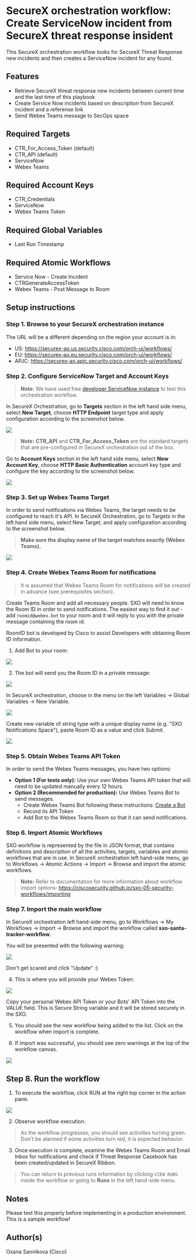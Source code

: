 # SecureX orchestration workflow: Create ServiceNow incident from SecureX threat response insident

This SecureX orchestration workflow looks for SecureX Threat Response new incidents and then creates a ServiceNow incident for any found.

## Features

- Retrieve SecureX threat response new incidents between current time and the last time of this playbook
- Create Service Now incidents based on description from SecureX incident and a referense link
- Send Webex Teams message to SecOps space

## Required Targets
- CTR_For_Access_Token (default)
- CTR_API (default)
- ServiceNow
- Webex Teams

## Required Account Keys
- CTR_Credentials
- ServiceNow
- Webex Teams Token

## Required Global Variables
- Last Run Timestamp

## Required Atomic Workflows
- Service Now - Create Incident
- CTRGenerateAccessToken
- Webex Teams - Post Message to Room

## Setup instructions

### Step 1. Browse to your SecureX orchestration instance

The URL will be a different depending on the region your account is in:
- US: https://securex-ao.us.security.cisco.com/orch-ui/workflows/
- EU: https://securex-ao.eu.security.cisco.com/orch-ui/workflows/
- APJC: https://securex-ao.apjc.security.cisco.com/orch-ui/workflows/

### Step 2. Configure ServiceNow Target and Account Keys

> **Note:** We have used free [developer ServiceNow instance](https://developer.servicenow.com/dev.do) to test this orchestration workflow.

In SecureX Orchestration, go to **Targets** section in the left hand side menu, select **New Target**, choose **HTTP Endpoint** target type and apply configuration according to the screenshot below.

![](/assets/snow_target.png)

> **Note:** **CTR_API** and **CTR_For_Access_Token** are the standard targets that are pre-configured in SecureX orchestration out of the box.

Go to **Account Keys** section in the left hand side menu, select **New Account Key**, choose **HTTP Basic Authentication** account key type and configure the key according to the screenshot below.

![](/assets/snow_account_keys.png)

### Step 3. Set up Webex Teams Target

In order to send notifications via Webex Teams, the target needs to be configured to reach it's API. In SecureX Orchestration, go to Targets in the left hand side menu, select New Target, and apply configuration according to the screenshot below.

> **Make sure the display name of the target matches exactly (Webex Teams).**

![](/assets/webex_teams_target.png)

### Step 4. Create Webex Teams Room for notifications

> It is assumed that Webex Teams Room for notifications will be created in advance (see prerequisites section).

Create Teams Room and add all necessary people. SXO will need to know the Room ID in order to send notifications. The easiest way to find it out - add `roomid@webex.bot` to your room and it will reply to you with the private message containing the room id.

RoomID bot is developed by Cisco to assist Developers with obtaining Room ID information.

1. Add Bot to your room:

![](/assets/add_roomid_bot.png)

2. The bot will send you the Room ID in a private message:

![](/assets/room_id.png)

In SecureX orchestration, choose in the menu on the left Variables -> Global Variables -> New Variable.

![](/assets/variables.png)

Create new variable of string type with a unique display name (e.g. "SXO Notifications Space"), paste Room ID as a value and click Submit.

![](/assets/new_variable.png)

### Step 5. Obtain Webex Teams API Token

In order to send the Webex Teams messages, you have two options:
  - **Option 1 (For tests only):** Use your own Webex Teams API token that will need to be updated manually every 12 hours.
  - **Option 2 (Recommended for production):** Use Webes Teams Bot to send messages.
      - Create Webex Teams Bot following these instructions: [Create a Bot](https://developer.webex.com/docs/bots)
      - Record its API Token
      - Add Bot to the Webex Teams Room so that it can send notifications.

### Step 6. Import Atomic Workflows

SXO workflow is represented by the file in JSON format, that contains definitions and description of all the activities, targets, variables and atomic workflows that are in use. In SecureX orchestration left hand-side menu, go to Workflows -> Atomic Actions -> Import -> Browse and import the atomic workflows.

> **Note:** Refer to documentation for more information about workflow import options: https://ciscosecurity.github.io/sxo-05-security-workflows/importing

### Step 7. Import the main workflow

In SecureX orchestration left hand-side menu, go to Workflows -> My Workflows -> Import -> Browse and import the workflow called __sxo-santa-tracker-workflow__.

You will be presented with the following warning:

![](/assets/import_warning.png)

Don't get scared and click "Update" :)

4. This is where you will provide your Webex Token:

![](/assets/token_request.png)

Copy your personal Webex API Token or your Bots' API Token into the VALUE field. This is Secure String variable and it will be stored securely in the SXO.

5. You should see the new workflow being added to the list. Click on the workflow when import is complete.

6. If import was successful, you should see zero warnings at the top of the workflow canvas.

![](/assets/inside_workflow.png)

## Step 8. Run the workflow

1. To execute the workflow, click RUN at the right top corner in the action pane.

![](/assets/action_pane.png)

2.  Observe workflow execution.

> As the workflow progresses, you should see activities turning green. Don't be alarmed if some activities turn red, it is expected behavior.

3. Once execution is complete, examine the Webex Teams Room and Email Inbox for notifications and check if Threat Response Casebook has been created/updated in SecureX Ribbon.

> You can return to previous runs information by clicking `VIEW RUNS` inside the workflow or going to __Runs__ in the left hand-side menu.

## Notes
Please test this properly before implementing in a production environment. This is a sample workflow!

## Author(s)
Oxana Sannikova (Cisco)
